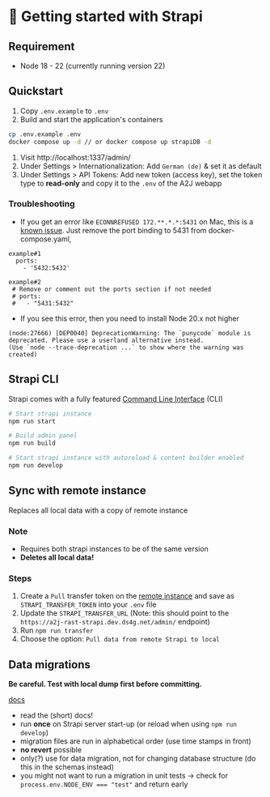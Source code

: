 # 🚀 Getting started with Strapi

## Requirement

- Node 18 - 22 (currently running version 22)

## Quickstart

1. Copy `.env.example` to `.env`
2. Build and start the application's containers

```bash
cp .env.example .env
docker compose up -d // or docker compose up strapiDB -d
```

1. Visit http://localhost:1337/admin/
2. Under Settings > Internationalization: Add `German (de)` & set it as default
3. Under Settings > API Tokens: Add new token (access key), set the token type to **read-only** and copy it to the `.env` of the A2J webapp

### Troubleshooting

- If you get an error like `ECONNREFUSED 172.**.*.*:5431` on Mac, this is a [known issue](https://github.com/docker/compose/issues/4783#issuecomment-301778969). Just remove the port binding to 5431 from docker-compose.yaml,
 
``` 
example#1 
  ports:
    - '5432:5432'
    
example#2  
 # Remove or comment out the ports section if not needed
 # ports:
 #   - "5431:5432"
  ```

- If you see this error, then you need to install Node 20.x not higher

```
(node:27666) [DEP0040] DeprecationWarning: The `punycode` module is deprecated. Please use a userland alternative instead.
(Use `node --trace-deprecation ...` to show where the warning was created)
```

## Strapi CLI

Strapi comes with a fully featured [Command Line Interface](https://docs.strapi.io/dev-docs/cli) (CLI)

```bash
# Start strapi instance
npm run start

# Build admin panel
npm run build

# Start strapi instance with autoreload & content builder enabled
npm run develop
```

## Sync with remote instance

Replaces all local data with a copy of remote instance

### Note

- Requires both strapi instances to be of the same version
- **Deletes all local data!**

### Steps

1. Create a `Pull` transfer token on the [remote instance](https://a2j-rast-strapi.dev.ds4g.net/admin/settings/transfer-tokens) and save as `STRAPI_TRANSFER_TOKEN` into your `.env` file
2. Update the `STRAPI_TRANSFER_URL` (Note: this should point to the `https://a2j-rast-strapi.dev.ds4g.net/admin/` endpoint)
3. Run `npm run transfer`
4. Choose the option: `Pull data from remote Strapi to local`

## Data migrations

**Be careful. Test with local dump first before committing.**

[docs](https://docs.strapi.io/dev-docs/database-migrations)

- read the (short) docs!
- run **once** on Strapi server start-up (or reload when using `npm run develop`)
- migration files are run in alphabetical order (use time stamps in front)
- **no revert** possible
- only(?) use for data migration, not for changing database structure (do this in the schemas instead)
- you might not want to run a migration in unit tests -> check for `process.env.NODE_ENV === "test"` and return early
